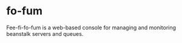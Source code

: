 fo-fum
======

Fee-fi-fo-fum is a web-based console for managing and monitoring beanstalk servers and queues.
